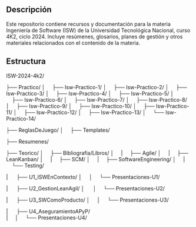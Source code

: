 ## Descripción
Este repositorio contiene recursos y documentación para la materia Ingeniería de Software (ISW) de la Universidad Tecnológica Nacional, curso 4K2, ciclo 2024. Incluye resúmenes, glosarios, planes de gestión y otros materiales relacionados con el contenido de la materia.

## Estructura

ISW-2024-4k2/


├── Practico/
│   &nbsp;&nbsp;&nbsp;&nbsp;├── Isw-Practico-1/
│   &nbsp;&nbsp;&nbsp;&nbsp;├── Isw-Practico-2/
│   &nbsp;&nbsp;&nbsp;&nbsp;├── Isw-Practico-3/
│   &nbsp;&nbsp;&nbsp;&nbsp;├── Isw-Practico-4/
│   &nbsp;&nbsp;&nbsp;&nbsp;├── Isw-Practico-5/
│   &nbsp;&nbsp;&nbsp;&nbsp;├── Isw-Practico-6/
│   &nbsp;&nbsp;&nbsp;&nbsp;├── Isw-Practico-7/
│   &nbsp;&nbsp;&nbsp;&nbsp;├── Isw-Practico-8/
│   &nbsp;&nbsp;&nbsp;&nbsp;├── Isw-Practico-9/
│   &nbsp;&nbsp;&nbsp;&nbsp;├── Isw-Practico-10/
│   &nbsp;&nbsp;&nbsp;&nbsp;├── Isw-Practico-11/
│   &nbsp;&nbsp;&nbsp;&nbsp;├── Isw-Practico-12/
│   &nbsp;&nbsp;&nbsp;&nbsp;├── Isw-Practico-13/
│   &nbsp;&nbsp;&nbsp;&nbsp;└── Isw-Practico-14/

├── ReglasDeJuego/
│   &nbsp;&nbsp;&nbsp;&nbsp;├── Templates/

├── Resumenes/


├── Teorico/
│   &nbsp;&nbsp;&nbsp;&nbsp;├── Bibliografia/Libros/
│   &nbsp;&nbsp;&nbsp;&nbsp;|   &nbsp;&nbsp;&nbsp;&nbsp;├── Agile/
│   &nbsp;&nbsp;&nbsp;&nbsp;|  &nbsp;&nbsp;&nbsp;&nbsp;├── LeanKanban/
│   &nbsp;&nbsp;&nbsp;&nbsp;|  &nbsp;&nbsp;&nbsp;&nbsp;├── SCM/
│   &nbsp;&nbsp;&nbsp;&nbsp;|  &nbsp;&nbsp;&nbsp;&nbsp;├── SoftwareEngineering/
│   &nbsp;&nbsp;&nbsp;&nbsp;|  &nbsp;&nbsp;&nbsp;&nbsp;└── Testing/

|  &nbsp;&nbsp;&nbsp;&nbsp; ├── U1_ISWEnContexto/
│   &nbsp;&nbsp;&nbsp;&nbsp;│   &nbsp;&nbsp;&nbsp;&nbsp;└── Presentaciones-U1/

| &nbsp;&nbsp;&nbsp;&nbsp;  ├── U2_GestionLeanAgil/
│ &nbsp;&nbsp;&nbsp;&nbsp;  │   &nbsp;&nbsp;&nbsp;&nbsp;└── Presentaciones-U2/

|  &nbsp;&nbsp;&nbsp;&nbsp; ├── U3_SWComoProducto/ 
│   &nbsp;&nbsp;&nbsp;&nbsp;│   &nbsp;&nbsp;&nbsp;&nbsp;└── Presentaciones-U3/


|  &nbsp;&nbsp;&nbsp;&nbsp; ├── U4_AseguramientoAPyP/   
|   &nbsp;&nbsp;&nbsp;&nbsp;│   &nbsp;&nbsp;&nbsp;&nbsp;└── Presentaciones-U4/
    
